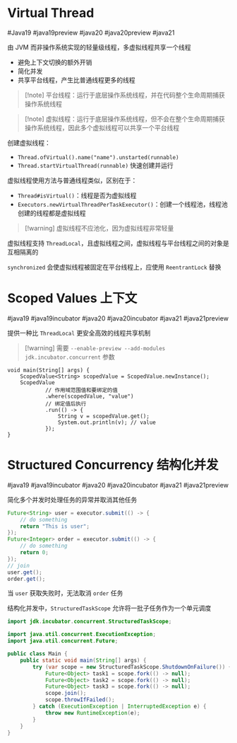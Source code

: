 # Virtual Thread
#Java19 #java19preview #java20 #java20preview #java21

由 JVM 而非操作系统实现的轻量级线程，多虚拟线程共享一个线程
* 避免上下文切换的额外开销
* 简化并发
* 共享平台线程，产生比普通线程更多的线程

> [!note] 平台线程：运行于底层操作系统线程，并在代码整个生命周期捕获操作系统线程

>[!note] 虚拟线程：运行于底层操作系统线程，但不会在整个生命周期捕获操作系统线程，因此多个虚拟线程可以共享一个平台线程

创建虚拟线程：
- `Thread.ofVirtual().name("name").unstarted(runnable)`
- `Thread.startVirtualThread(runnable)` 快速创建并运行

虚拟线程使用方法与普通线程类似，区别在于：
* `Thread#isVirtual()`：线程是否为虚拟线程
* `Executors.newVirtualThreadPerTaskExecutor()`：创建一个线程池，线程池创建的线程都是虚拟线程

> [!warning] 虚拟线程不应池化，因为虚拟线程非常轻量

虚拟线程支持 `ThreadLocal`，且虚拟线程之间，虚拟线程与平台线程之间的对象是互相隔离的

`synchronized` 会使虚拟线程被固定在平台线程上，应使用 `ReentrantLock` 替换
# Scoped Values 上下文
#java19 #java19incubator #java20 #java20incubator #java21 #java21preview

提供一种比 `ThreadLocal` 更安全高效的线程共享机制

> [!warning] 需要 `--enable-preview --add-modules jdk.incubator.concurrent` 参数

```run-java
void main(String[] args) {
    ScopedValue<String> scopedValue = ScopedValue.newInstance();
    ScopedValue
            // 作用域范围值和要绑定的值
            .where(scopedValue, "value")
            // 绑定值后执行
            .run(() -> {
                String v = scopedValue.get();
                System.out.println(v); // value
            });
}
```
# Structured Concurrency 结构化并发
#java19 #java19incubator #java20 #java20incubator #java21 #java21preview 

简化多个并发时处理任务的异常并取消其他任务

```java
Future<String> user = executor.submit(() -> {
    // do something
    return "This is user";
});
Future<Integer> order = executor.submit(() -> {
    // do something
    return 0;
});
// join
user.get();
order.get();
```

当 `user` 获取失败时，无法取消 `order` 任务

结构化并发中，`StructuredTaskScope` 允许将一批子任务作为一个单元调度

```java
import jdk.incubator.concurrent.StructuredTaskScope;

import java.util.concurrent.ExecutionException;
import java.util.concurrent.Future;

public class Main {
    public static void main(String[] args) {
        try (var scope = new StructuredTaskScope.ShutdownOnFailure()) {
            Future<Object> task1 = scope.fork(() -> null);
            Future<Object> task2 = scope.fork(() -> null);
            Future<Object> task3 = scope.fork(() -> null);
            scope.join();
            scope.throwIfFailed();
        } catch (ExecutionException | InterruptedException e) {
            throw new RuntimeException(e);
        }
    }
}
```
